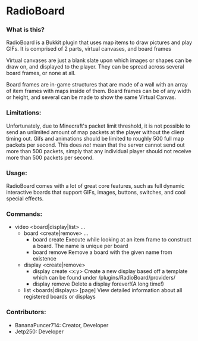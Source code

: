 # RadioBoard
### What is this?
RadioBoard is a Bukkit plugin that uses map items to draw pictures and play GIFs. It is comprised of 2 parts, virtual canvases, and board frames

Virtual canvases are just a blank slate upon which images or shapes can be draw on, and displayed to the player. They can be spread across several board frames, or none at all.

Board frames are in-game structures that are made of a wall with an array of item frames with maps inside of them. Board frames can be of any width or height, and several can be made to show the same Virtual Canvas.

### Limitations:
Unfortunately, due to Minecraft's packet limit threshold, it is not possible to send an unlimited amount of map packets at the player without the client timing out. Gifs and animations should be limited to roughly 500 full map packets per second. This does *not* mean that the server cannot send out more than 500 packets, simply that any individual player should not receive more than 500 packets per second.

### Usage:
RadioBoard comes with a lot of great core features, such as full dynamic interactive boards that support GIFs, images, buttons, switches, and cool special effects.

### Commands:
- video <board|display|list> ...
  - board <create|remove> ...
    - board create <name> <map-id>
      Execute while looking at an item frame to construct a board. The name is unique per board
    - board remove <name>
      Remove a board with the given name from existence
  - display <create|remove>
    - display create <name> <map-id> <file-name> <x:y>
      Create a new display based off a template which can be found under /plugins/RadioBoard/providers/
    - display remove <name>
      Delete a display forever!(A long time!)
  - list <boards|displays> [page]
    View detailed information about all registered boards or displays
### Contributors:
- BananaPuncer714: Creator, Developer
- Jetp250: Developer